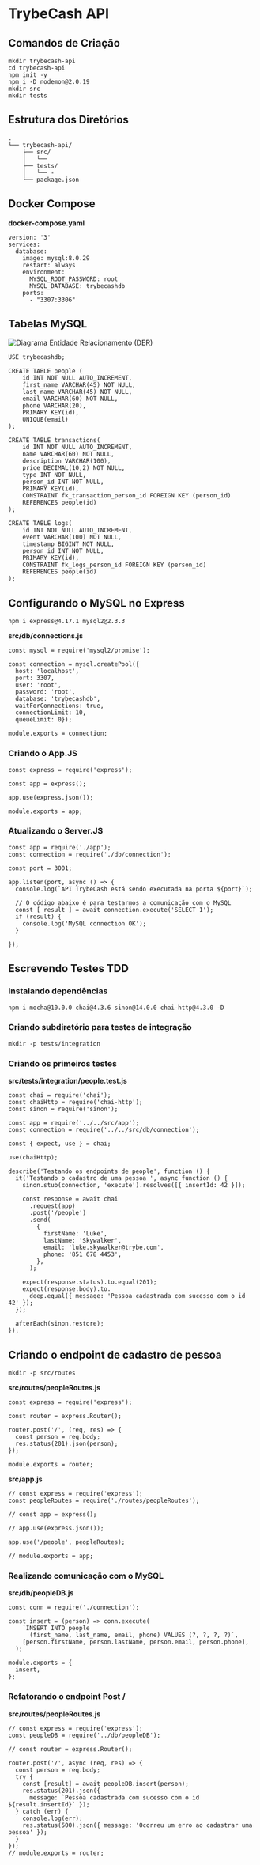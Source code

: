 # TrybeCash API

## Comandos de Criação
```
mkdir trybecash-api
cd trybecash-api
npm init -y
npm i -D nodemon@2.0.19
mkdir src
mkdir tests
```

## Estrutura dos Diretórios
```
.
└── trybecash-api/
    ├── src/
    │   └── 
    ├── tests/
    │   └── -
    └── package.json    
```

## Docker Compose
__docker-compose.yaml__
```
version: '3'
services:
  database:
    image: mysql:8.0.29
    restart: always
    environment:
      MYSQL_ROOT_PASSWORD: root
      MYSQL_DATABASE: trybecashdb
    ports:
      - "3307:3306"
```

## Tabelas MySQL
![Diagrama Entidade Relacionamento (DER)](https://assets.app.betrybe.com/back-end/nodejs/express-http-with-mysql2/images/trybecash-der-acc2025b4a56888e4ecb913509d68d4a.png)
```
USE trybecashdb;

CREATE TABLE people (
    id INT NOT NULL AUTO_INCREMENT,
    first_name VARCHAR(45) NOT NULL,
    last_name VARCHAR(45) NOT NULL,
    email VARCHAR(60) NOT NULL,
    phone VARCHAR(20),
    PRIMARY KEY(id),
    UNIQUE(email)
);

CREATE TABLE transactions(
    id INT NOT NULL AUTO_INCREMENT,
    name VARCHAR(60) NOT NULL,
    description VARCHAR(100),
    price DECIMAL(10,2) NOT NULL,
    type INT NOT NULL,
    person_id INT NOT NULL,
    PRIMARY KEY(id),
    CONSTRAINT fk_transaction_person_id FOREIGN KEY (person_id)
    REFERENCES people(id)
);

CREATE TABLE logs(
    id INT NOT NULL AUTO_INCREMENT,
    event VARCHAR(100) NOT NULL,
    timestamp BIGINT NOT NULL,
    person_id INT NOT NULL,
    PRIMARY KEY(id),
    CONSTRAINT fk_logs_person_id FOREIGN KEY (person_id)
    REFERENCES people(id)
);
```

## Configurando o MySQL no Express
```
npm i express@4.17.1 mysql2@2.3.3
```

__src/db/connections.js__
```
const mysql = require('mysql2/promise');

const connection = mysql.createPool({
  host: 'localhost',
  port: 3307,
  user: 'root',
  password: 'root',
  database: 'trybecashdb',
  waitForConnections: true,
  connectionLimit: 10,
  queueLimit: 0});

module.exports = connection;
```

### Criando o App.JS
```
const express = require('express');

const app = express();

app.use(express.json());

module.exports = app;
```

### Atualizando o Server.JS
```
const app = require('./app');
const connection = require('./db/connection');

const port = 3001;

app.listen(port, async () => {
  console.log(`API TrybeCash está sendo executada na porta ${port}`);

  // O código abaixo é para testarmos a comunicação com o MySQL
  const [ result ] = await connection.execute('SELECT 1');
  if (result) {
    console.log('MySQL connection OK');
  }

});
```

## Escrevendo Testes TDD
### Instalando dependências
```
npm i mocha@10.0.0 chai@4.3.6 sinon@14.0.0 chai-http@4.3.0 -D
```

### Criando subdiretório para testes de integração
```
mkdir -p tests/integration
```

### Criando os primeiros testes
__src/tests/integration/people.test.js__
```
const chai = require('chai');
const chaiHttp = require('chai-http');
const sinon = require('sinon');

const app = require('../../src/app');
const connection = require('../../src/db/connection');

const { expect, use } = chai;

use(chaiHttp);

describe('Testando os endpoints de people', function () {
  it('Testando o cadastro de uma pessoa ', async function () {
    sinon.stub(connection, 'execute').resolves([{ insertId: 42 }]);

    const response = await chai
      .request(app)
      .post('/people')
      .send(
        {
          firstName: 'Luke',
          lastName: 'Skywalker',
          email: 'luke.skywalker@trybe.com',
          phone: '851 678 4453',
        },
      );

    expect(response.status).to.equal(201);
    expect(response.body).to.
      deep.equal({ message: 'Pessoa cadastrada com sucesso com o id 42' });
  });

  afterEach(sinon.restore);
});
```

## Criando o endpoint de cadastro de pessoa
```
mkdir -p src/routes
```

__src/routes/peopleRoutes.js__
```
const express = require('express');

const router = express.Router();

router.post('/', (req, res) => {
  const person = req.body;
  res.status(201).json(person);
});

module.exports = router;
```

__src/app.js__
```
// const express = require('express');
const peopleRoutes = require('./routes/peopleRoutes');

// const app = express();

// app.use(express.json());

app.use('/people', peopleRoutes);

// module.exports = app;
```

### Realizando comunicação com o MySQL
__src/db/peopleDB.js__
```
const conn = require('./connection');

const insert = (person) => conn.execute(
    `INSERT INTO people 
      (first_name, last_name, email, phone) VALUES (?, ?, ?, ?)`,
    [person.firstName, person.lastName, person.email, person.phone],
  );

module.exports = {
  insert,
};
```

### Refatorando o endpoint Post /
__src/routes/peopleRoutes.js__
```
// const express = require('express');
const peopleDB = require('../db/peopleDB');

// const router = express.Router();

router.post('/', async (req, res) => {
  const person = req.body;
  try {
    const [result] = await peopleDB.insert(person);
    res.status(201).json({
      message: `Pessoa cadastrada com sucesso com o id ${result.insertId}` });
  } catch (err) {
    console.log(err);
    res.status(500).json({ message: 'Ocorreu um erro ao cadastrar uma pessoa' });
  }
});
// module.exports = router;
```